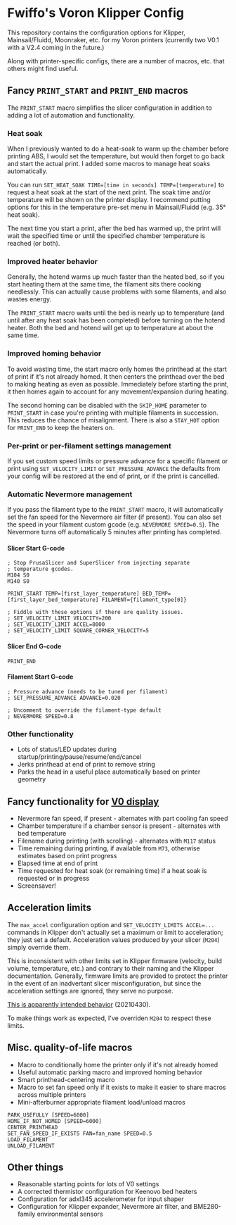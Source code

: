 # Fwiffo's Voron Klipper Config

This repository contains the configuration options for Klipper,
Mainsail/Fluidd, Moonraker, etc. for my Voron printers (currently two V0.1 with
a V2.4 coming in the future.)

Along with printer-specific configs, there are a number of macros, etc. that
others might find useful.

## Fancy `PRINT_START` and `PRINT_END` macros

The `PRINT_START` macro simplifies the slicer configuration in addition to
adding a lot of automation and functionality.

### Heat soak

When I previously wanted to do a heat-soak to warm up the chamber before
printing ABS, I would set the temperature, but would then forget to go back and
start the actual print. I added some macros to manage heat soaks automatically.

You can run `SET_HEAT_SOAK TIME=[time in seconds] TEMP=[temperature]` to request
a heat soak at the start of the next print. The soak time and/or temperature
will be shown on the printer display. I recommend putting options for this in
the temperature pre-set menu in Mainsail/Fluidd (e.g. 35° heat soak).

The next time you start a print, after the bed has warmed up, the print will
wait the specified time or until the specified chamber temperature is reached
(or both).

### Improved heater behavior

Generally, the hotend warms up much faster than the heated bed, so if you start
heating them at the same time, the filament sits there cooking needlessly. This
can actually cause problems with some filaments, and also wastes energy.

The `PRINT_START` macro waits until the bed is nearly up to temperature (and
until after any heat soak has been completed) before turning on the hotend
heater. Both the bed and hotend will get up to temperature at about the same
time.

### Improved homing behavior

To avoid wasting time, the start macro only homes the printhead at the start of
print if it's not already homed. It then centers the printhead over the bed to
making heating as even as possible. Immediately before starting the print, it
then homes again to account for any movement/expansion during heating.

The second homing can be disabled with the `SKIP_HOME` parameter to
`PRINT_START` in case you're printing with multiple filaments in succession.
This reduces the chance of misalignment. There is also a `STAY_HOT` option for
`PRINT_END` to keep the heaters on.

### Per-print or per-filament settings management

If you set custom speed limits or pressure advance for a specific filament or
print using `SET_VELOCITY_LIMIT` or `SET_PRESSURE_ADVANCE` the defaults from
your config will be restored at the end of print, or if the print is cancelled.

### Automatic Nevermore management

If you pass the filament type to the `PRINT_START` macro, it will automatically
set the fan speed for the Nevermore air filter (if present). You can also set
the speed in your filament custom gcode (e.g. `NEVERMORE SPEED=0.5`). The
Nevermore turns off automatically 5 minutes after printing has completed.

#### Slicer Start G-code

```
; Stop PrusaSlicer and SuperSlicer from injecting separate
; temperature gcodes.
M104 S0
M140 S0

PRINT_START TEMP=[first_layer_temperature] BED_TEMP=[first_layer_bed_temperature] FILAMENT={filament_type[0]}

; Fiddle with these options if there are quality issues.
; SET_VELOCITY_LIMIT VELOCITY=200
; SET_VELOCITY_LIMIT ACCEL=8000
; SET_VELOCITY_LIMIT SQUARE_CORNER_VELOCITY=5
```

#### Slicer End G-code

```
PRINT_END
```

#### Filament Start G-code

```
; Pressure advance (needs to be tuned per filament)
; SET_PRESSURE_ADVANCE ADVANCE=0.020

; Uncomment to override the filament-type default
; NEVERMORE SPEED=0.8
```

### Other functionality

  * Lots of status/LED updates during startup/printing/pause/resume/end/cancel
  * Jerks printhead at end of print to remove string
  * Parks the head in a useful place automatically based on printer geometry

## Fancy functionality for [V0 display](https://github.com/VoronDesign/Voron-Hardware/tree/master/V0_Display)

 * Nevermore fan speed, if present - alternates with part cooling fan speed
 * Chamber temperature if a chamber sensor is present - alternates with bed
   temperature
 * Filename during printing (with scrolling) - alternates with `M117` status
 * Time remaining during printing, if available from `M73`, otherwise estimates
   based on print progress
 * Elapsed time at end of print
 * Time requested for heat soak (or remaining time) if a heat soak is requested
   or in progress
 * Screensaver!

## Acceleration limits

The `max_accel` configuration option and `SET_VELOCITY_LIMITS ACCEL=...`
commands in Klipper don't actually set a maximum or limit to acceleration; they
just set a default. Acceleration values produced by your slicer (`M204`) simply
override them.

This is inconsistent with other limits set in Klipper firmware (velocity, build
volume, temperature, etc.) and contrary to their naming and the Klipper
documentation. Generally, firmware limits are provided to protect the printer in
the event of an inadvertant slicer misconfiguration, but since the acceleration
settings are ignored, they serve no purpose.

[This is apparently intended behavior](https://github.com/Klipper3d/klipper/blob/master/docs/Config_Changes.md) (20210430).

To make things work as expected, I've overriden `M204` to respect these limits.

## Misc. quality-of-life macros

  * Macro to conditionally home the printer only if it's not already homed
  * Useful automatic parking macro and improved homing behavior
  * Smart printhead-centering macro
  * Macro to set fan speed only if it exists to make it easier to share macros
    across multiple printers
  * Mini-afterburner appropriate filament load/unload macros

```
PARK_USEFULLY [SPEED=6000]
HOME_IF_NOT_HOMED [SPEED=6000]
CENTER_PRINTHEAD
SET_FAN_SPEED_IF_EXISTS FAN=fan_name SPEED=0.5
LOAD_FILAMENT
UNLOAD_FILAMENT
```

## Other things

  * Reasonable starting points for lots of V0 settings
  * A corrected thermistor configuration for Keenovo bed heaters
  * Configuration for adxl345 accelerometer for input shaper
  * Configuration for Klipper expander, Nevermore air filter, and BME280-family
    environmental sensors

